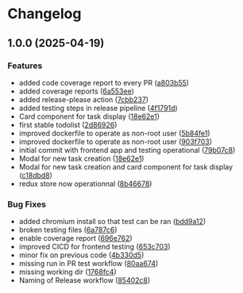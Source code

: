 # Changelog

## 1.0.0 (2025-04-19)


### Features

* added code coverage report to every PR ([a803b55](https://github.com/Inogeo/todo/commit/a803b559c0d53d03ffee727780f69f53a5296eb9))
* added coverage reports ([6a553ee](https://github.com/Inogeo/todo/commit/6a553eef1bd33c9d66df889e7a6ead3f52d11087))
* added release-please action ([7cbb237](https://github.com/Inogeo/todo/commit/7cbb237beeadeefa37e3b8f64d75c395a39cb735))
* added testing steps in release pipeline ([4f1791d](https://github.com/Inogeo/todo/commit/4f1791d0dcfd976561923f989647394f8034d0c3))
* Card component for task display ([18e62e1](https://github.com/Inogeo/todo/commit/18e62e1e8402e13f6076f309279b1ee3f0ae5a9a))
* first stable todolist ([2d86926](https://github.com/Inogeo/todo/commit/2d86926d7a43d2ef2715e83ff98291558281acdf))
* improved dockerfile to operate as non-root user ([5b84fe1](https://github.com/Inogeo/todo/commit/5b84fe183b0e715142a79d7461de6503aa9c3b1a))
* improved dockerfile to operate as non-root user ([903f703](https://github.com/Inogeo/todo/commit/903f703b8f00509c7cdc86f603d0aeb297766292))
* initial commit with frontend app and testing operational ([79b07c8](https://github.com/Inogeo/todo/commit/79b07c8356ceb69132f9dcd77213f64692cea417))
* Modal for new task creation ([18e62e1](https://github.com/Inogeo/todo/commit/18e62e1e8402e13f6076f309279b1ee3f0ae5a9a))
* Modal for new task creation and card component for task display ([c18dbd8](https://github.com/Inogeo/todo/commit/c18dbd832ac0daf2346d2ab846d834075d5ab7ea))
* redux store now operationnal ([8b46678](https://github.com/Inogeo/todo/commit/8b46678ea458d860c82f0b44fef10e987ce77d79))


### Bug Fixes

* added chromium install so that test can be ran ([bdd9a12](https://github.com/Inogeo/todo/commit/bdd9a12336393185d7e30f034b66bb4f434df8c6))
* broken testing files ([6a787c6](https://github.com/Inogeo/todo/commit/6a787c69610dcd5f96ef1a6f20cf738642f68767))
* enable coverage report ([696e762](https://github.com/Inogeo/todo/commit/696e7621f034b173080314df05f0a0c43fa3a327))
* improved CICD for frontend testing ([653c703](https://github.com/Inogeo/todo/commit/653c70398d828706215e13748edbeb7ad5c9f075))
* minor fix on previous code ([4b330d5](https://github.com/Inogeo/todo/commit/4b330d5caaa2e9ce3063acf1dac8410492a28257))
* missing run in PR test workflow ([80aa674](https://github.com/Inogeo/todo/commit/80aa674625123227c947fbff06321b11d31333ad))
* missing working dir ([1768fc4](https://github.com/Inogeo/todo/commit/1768fc4d42f122e5835b65ea78f0d23f02dbd6f5))
* Naming of Release workflow ([85402c8](https://github.com/Inogeo/todo/commit/85402c851b431f4aaf5dc3f890ee7b9c1504172f))
